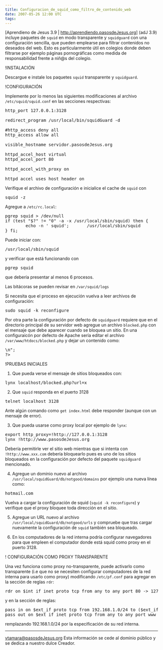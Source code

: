 ```yaml
---
title: Configuracion_de_squid_como_filtro_de_contenido_web
date: 2007-05-26 12:00 UTC
tags:
---
```

[Aprendieno de Jesus 3.9 | http://aprendiendo.pasosdeJesus.org] (adJ 3.9) incluye paquetes de ```squid``` en modo transparente y ```squidguard``` con una configuración sencilla,  que pueden emplearse para filtrar contenidos no deseados del web.  Esto es particularmente útil en colegios donde deben filtrarse por ejemplo páginas pornográficas como medida de responsabilidad frente a niñ@s del colegio.

!INSTALACIÓN

Descargue e instale los paquetes ```squid``` transparente y ```squidguard```.


!CONFIGURACIÓN

Implemente por lo menos las siguientes modificaciones al archivo ```/etc/squid/squid.conf``` en las secciones respectivas:

<pre>
http_port 127.0.0.1:3128

redirect_program /usr/local/bin/squidGuard -d

#http_access deny all
http_access allow all

visible_hostname servidor.pasosdeJesus.org

httpd_accel_host virtual
httpd_accel_port 80

httpd_accel_with_proxy on 

httpd_accel_uses_host_header on
</pre>

Verifique el archivo de configuración e inicialice el cache de ```squid``` con 
<pre>
squid -z
</pre>

Agregue a ```/etc/rc.local```:
<pre>
pgrep squid > /dev/null
if (test "$?" != "0" -a -x /usr/local/sbin/squid) then {
        echo -n ' squid';       /usr/local/sbin/squid
} fi;
</pre>

Puede iniciar con:
<pre>
/usr/local/sbin/squid
</pre>
y verificar que está funcionando con
<pre>
pgrep squid
</pre>
que debería presentar al menos 6 procesos.

Las bitácoras se pueden revisar en ```/var/squid/logs```

Si necesita que el proceso en ejecución vuelva a leer archivos de configuración:
<pre>
sudo squid -k reconfigure
</pre>

Por otra parte la configuración por defecto de ```squidguard``` requiere que en el directorio principal de su servidor web agregue un archivo ```blocked.php``` con el mensaje que debe aparecer cuando se bloquea un sitio.  En una configuraicón por defecto de Apache sería editar el archivo ```/var/www/htdocs/blocked.php``` y dejar un contenido como:

<pre>
<?php
echo "Sitio bloqueado".$_GET!['url']."<br>\n";
?>
</pre>


!PRUEBAS INICIALES

1. Que pueda verse el mensaje de sitios bloqueados con:
<pre>
lynx localhost/blocked.php?url=x
</pre>

2. Que ```squid``` responda en el puerto 3128
<pre>
telnet localhost 3128
</pre>

Ante algún comando como ```get index.html``` debe responder (aunque con un mensaje de error).

3. Que pueda usarse como proxy local por ejemplo de ```lynx```:
<pre>
export http_proxy=!http://127.0.0.1:3128
lynx !http://www.pasosdeJesus.org
</pre>
Debería permitirle ver el sitio web mientras que si intenta con ```!http://www.xxx.com``` debería bloquearlo pues es uno de los sitios bloqueados en la configuración por defecto del paquete 
```squidguard``` mencionado.

4. Agregue un dominio nuevo al archivo ```/usr/local/squidGuard/db/notgood/domains```
por ejemplo una nueva línea como:
<pre>
hotmail.com
</pre>
Vuelva a cargar la configuración de squid (```squid -k reconfigure```) y verifique que el proxy bloquee toda dirección en el sitio.

5. Agregue un URL nuevo al archivo 
```/usr/local/squidGuard/db/notgood/urls```
y compruebe que tras cargar nuevamente la configuración de ```squid``` también sea bloqueado.

6. En los computadores de la red interna podría configurar navegadores para que empleen el computador donde está squid como proxy en el puerto 3128.

! CONFIGURACIÓN COMO PROXY TRANSPARENTE

Una vez funciona como proxy no-transparente, puede activarlo como transparente (i.e que no se necesiten configurar computadores de la red interna para usarlo como proxy) modificando ```/etc/pf.conf``` para agregar
en la sección de reglas ```rdr```:
<pre>
rdr on $int_if inet proto tcp from any to any port 80 -> 127.0.0.1 port 3128
</pre>

y en la sección de reglas:
<pre>
pass in on $ext_if proto tcp from 192.168.1.0/24 to ($ext_if) port 80 keep state
pass out on $ext_if inet proto tcp from any to any port www keep state
</pre>
remplazando 192.168.1.0/24 por la especificación de su red interna.


----

vtamara@pasosdeJesus.org Esta información se cede al dominio público y se dedica a nuestro dulce Creador.  
